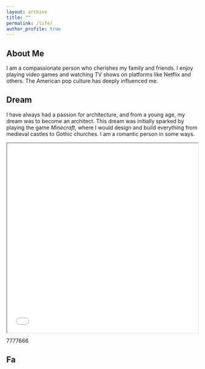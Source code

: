 ```yaml
---
layout: archive
title: ""
permalink: /life/
author_profile: true
---
```




## About Me

I am a compassionate person who cherishes my family and friends. I enjoy playing video games and watching TV shows on platforms like Netflix and others. The American pop culture has deeply influenced me.



## Dream

I have always had a passion for architecture, and from a young age, my dream was to become an architect. This dream was initially sparked by playing the game *Minecraft*, where I would design and build everything from medieval castles to Gothic churches. I am a romantic person in some ways.

<div style="position: relative; width:100%; height:500px;" id="myDIV">
    <iframe style="position: absolute; width: 100%; height: 100%; left: 0; top: 0;" src="../plugs/photo_album2/index.html" frameborder="1" scrolling="yes" width="200" height="200" id="myIframe"></iframe>
    <script>
      var iframe = document.getElementById('myDIV');
      var contentHeight = iframe.contentWindow.document.body.scrollHeight;
      iframe.style.height = contentHeight + 'px';
	</script>
</div>



7777666






## Fa
